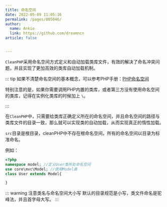 ```yaml
---
title: 命名空间
date: 2022-05-09 11:05:16
permalink: /pages/805046/
author: 
  name: Ankio
  link: https://github.com/dreamncn
article: false


---
```


`CleanPHP`采用命名空间方式定义和自动加载类库文件，有效的解决了命名冲突问题，并且实现了更加高效的类库自动加载机制。

::: tip
如果不清楚命名空间的基本概念，可以参考PHP手册：[PHP命名空间](http:\/\/www.php.net\/manual\/zh\/language.namespaces.php)

特别注意的是，如果你需要调用PHP内置的类库，或者第三方没有使用命名空间的类库，记得在实例化类库的时候加上 `\`。

:::

在`CleanPHP`中，只需要给类库正确定义所在的命名空间，并且命名空间的路径与类库文件的目录一致，那么就可以实现类的自动加载，从而实现真正的惰性加载。

`src`目录是根目录，cleanPHP中不存在根命名空间，所有的命名空间以目录为标准命名。

例如：


```php
<?php
namespace model; //定义User类所处命名空间
use core\mvc\Model; //使用Model类
class User extends Model{

}
```

::: warning 注意类名与命名空间大小写
默认的目录规范是小写，类文件命名是驼峰法，并且首字母大写。
:::

